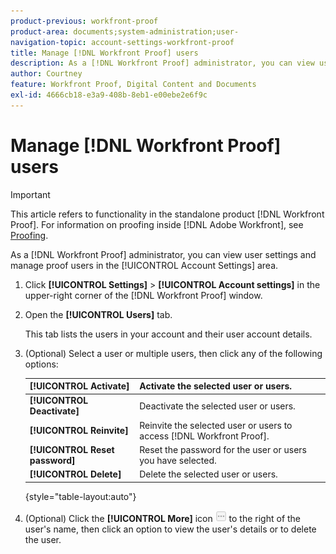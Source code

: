 ```yaml
---
product-previous: workfront-proof
product-area: documents;system-administration;user-
navigation-topic: account-settings-workfront-proof
title: Manage [!DNL Workfront Proof] users
description: As a [!DNL Workfront Proof] administrator, you can view user settings and manage proof users in the [!UICONTROL Account Settings] area.
author: Courtney
feature: Workfront Proof, Digital Content and Documents
exl-id: 4666cb18-e3a9-408b-8eb1-e00ebe2e6f9c
---
```

# Manage [!DNL Workfront Proof] users

>[!IMPORTANT]
>
>This article refers to functionality in the standalone product [!DNL Workfront Proof]. For information on proofing inside [!DNL Adobe Workfront], see [Proofing](../../../review-and-approve-work/proofing/proofing.md).

As a [!DNL Workfront Proof] administrator, you can view user settings and manage proof users in the [!UICONTROL Account Settings] area.

1. Click **[!UICONTROL Settings]** > **[!UICONTROL Account settings]** in the upper-right corner of the [!DNL Workfront Proof] window.

1. Open the **[!UICONTROL Users]** tab.

   This tab lists the users in your account and their user account details.

1. (Optional) Select a user or multiple users, then click any of the following options:

   | **[!UICONTROL Activate]** | Activate the selected user or users. |
   |---|---|
   | **[!UICONTROL Deactivate]** | Deactivate the selected user or users. |
   | **[!UICONTROL Reinvite]** | Reinvite the selected user or users to access [!DNL Workfront Proof]. |
   | **[!UICONTROL Reset password]** | Reset the password for the user or users you have selected. |
   | **[!UICONTROL Delete]** | Delete the selected user or users. |

   {style="table-layout:auto"}

1. (Optional) Click the **[!UICONTROL More]** icon ![[!DNL More_button_small].png](assets/more-button-small.png) to the right of the user's name, then click an option to view the user's details or to delete the user.
